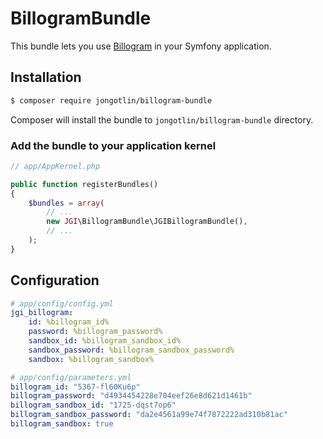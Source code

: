 # BillogramBundle

This bundle lets you use [Billogram](https://github.com/billogram/billogram-v2-api-php-lib) in your Symfony application.

Installation
------------

```bash
$ composer require jongotlin/billogram-bundle
```

Composer will install the bundle to `jongotlin/billogram-bundle` directory.

### Add the bundle to your application kernel

```php
// app/AppKernel.php

public function registerBundles()
{
    $bundles = array(
        // ...
        new JGI\BillogramBundle\JGIBillogramBundle(),
        // ...
    );
}
```

Configuration
-------------

```yml
# app/config/config.yml
jgi_billogram:
    id: %billogram_id%
    password: %billogram_password%
    sandbox_id: %billogram_sandbox_id%
    sandbox_password: %billogram_sandbox_password%
    sandbox: %billogram_sandbox%
```

```yml
# app/config/parameters.yml
billogram_id: "5367-fl60Ku6p"
billogram_password: "d4934454228e704eef26e8d621d1461b"
billogram_sandbox_id: "1725-dqst7op6"
billogram_sandbox_password: "da2e4561a99e74f7872222ad310b81ac"
billogram_sandbox: true
```
